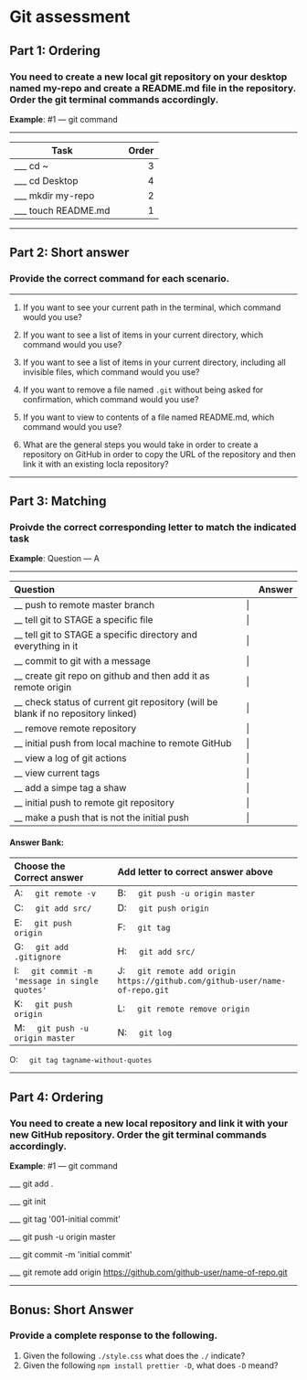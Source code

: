 # Git assessment 

## Part 1: Ordering
### You need to create a new local git repository on your desktop named my-repo and create a README.md file in the repository. Order the git terminal commands accordingly.
**Example**: #1 — git command
___

Task                |       | Order
|------------------ |:-----:|---:  
___ cd ~            |       | 3     
___ cd Desktop      |       | 4
___ mkdir my-repo   |       | 2
___ touch README.md |       | 1

___
## Part 2: Short answer
### Provide the correct command for each scenario.
___

1) If you want to see your current path in the terminal, which command would you use? 

2) If you want to see a list of items in your current directory, which command would you use?

3) If you want to see a list of items in your current directory, including all invisible files, which command would you use?

4) If you want to remove a file named ```.git``` without being asked for confirmation, which command would you use?

5) If you want to view to contents of a file named README.md, which command would you use?

6) What are the general steps you would take in order to create a repository on GitHub in order to copy the URL of the repository and then link it with an existing locla repository?

___
## Part 3: Matching
### Proivde the correct corresponding letter to match the indicated task
**Example**: Question — A
___

Question         |             | Answer
|:---------------|:------------|:----
__ push to remote master branch| \| | |
__ tell git to STAGE a specific file | \| | 
__ tell git to STAGE a specific directory and everything in it | \| | 
__ commit to git with a message | \| |
__ create git repo on github and then add it as remote origin | \| |
__ check status of current git repository (will be blank if no repository linked)| \| |
__ remove remote repository | \| |
__ initial push from local machine to remote GitHub | \| |
__ view a log of git actions | \| |
__ view current tags | \| |
__ add a simpe tag a shaw | \| |
__ initial push to remote git repository | \| |
__ make a push that is not the initial push | \| |

#### Answer Bank: 

|Choose the Correct answer          |        |Add letter to correct answer above|
|:---                               |:---    |:---                               |
A: &nbsp; &nbsp; ```git remote -v```|        | B: &nbsp; &nbsp; ```git push -u origin master``` |
C: &nbsp; &nbsp; ```git add src/```|         | D: &nbsp; &nbsp; ```git push origin``` | 
  E: &nbsp; &nbsp; ```git push origin```|    | F: &nbsp; &nbsp; ```git tag``` ||
  G: &nbsp; &nbsp; ```git add .gitignore```| |H: &nbsp; &nbsp; ```git add src/```||
  I: &nbsp; &nbsp; ```git commit -m 'message in single quotes'```|  |J: &nbsp; &nbsp; ```git remote add origin https://github.com/github-user/name-of-repo.git```||
  K: &nbsp; &nbsp; ```git push origin```|   |L: &nbsp; &nbsp; ```git remote remove origin```||
  M: &nbsp; &nbsp; ```git push -u origin master```| |N: &nbsp; &nbsp; ```git log```||
  O: &nbsp; &nbsp; ```git tag tagname-without-quotes```



___
## Part 4: Ordering
### You need to create a new local repository and link it with your new GitHub repository. Order the git terminal commands accordingly.
**Example**: #1 — git command

___ git add .

___ git init

___ git tag '001-initial commit'

___ git push -u origin master

___ git commit -m 'initial commit'

___ git remote add origin https://github.com/github-user/name-of-repo.git

___
## Bonus: Short Answer
### Provide a complete response to the following.

1) Given the following ```./style.css``` what does the ```./``` indicate? 
2) Given the following ```npm install prettier -D```, what does ```-D``` meand?